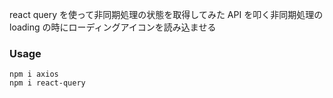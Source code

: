 react query を使って非同期処理の状態を取得してみた
API を叩く非同期処理の loading の時にローディングアイコンを読み込ませる

### Usage

`npm i axios`  
`npm i react-query`
